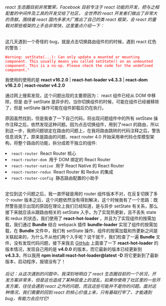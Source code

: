 ###### react 生态圈目前非常繁荣，Facebook 目前专注于 react 功能的开发，把与之相配套的中间件及工具的开发交给了社区， 全世界的 react 开发者们做出了非常大的贡献。围绕着 react 国内多家大厂推出了自己的类 react 框架，会 react 的童鞋对那些框架的上手会非常快，这里重点介绍一下：

这几天遇到一个奇怪的 bug，就是点击切换路由组件的的时候，遇到 react 红色的警告：
<p><code style='color:red;'>Warning: setState(...): Can only update a mounted or mounting component. This usually means you called setState() on an unmounted component. This is a no-op. Please check the code for the undefined component."</code></P>
<p>我使用的使用的是 <strong>react v16.2.0</strong> | <strong>react-hot-loader v4.3.3</strong> | <strong>react-dom v16.2.0</strong> | <strong>react-router v4.2.0</strong></p>
<p>通过网上搜索发现，这个问题出现的主要原因为： react 组件已经从 DOM 中移除，但是 由于 setState 是异步的，当你切换组件的时候，可能在组件已经被移除了，但是 setState 操作可能在组件卸载后仍在执行。</p>
<p>原因虽然找到，但是我查了一下自己代码，将出现问题组件中的所有 setState 操作注释之后，依然发现这种问题。因为点击切换组件，用到了react 的路由，所以到这一步，我把问题锁定在路由的问题上，在我将路由跳转的代码注释之后，警告信息消失了。原来是路由的问题，react router 4.0 开始采用单代码仓库模型架构，将整个路由的功能，拆分成若干独立的组件:</p>
<li><code>react-router</code>&nbsp; React Router 核心</li>
<li><code>react-router-dom</code>&nbsp; 用于 DOM 绑定的 React Router</li>
<li><code>react-router-native</code>&nbsp;  用于 React Native 的 React Router</li>
<li><code>react-router-redux</code>&nbsp; React Router 和 Redux 的集成</li>
<li><code>react-router-config</code>&nbsp; 静态路由配置的小助手</li>
<br>
<p>定位到这个问题之后，我一直怀疑是用的 router 组件版本不对，在反复切换了多个 router 版本之后，这个问题依然没有得到解决，这个时候我有了一个思路：既然警告提示出现的原因在理论上我们已经知道，是与异步 setState 有关系，那么接下来就应该从跟路由相关的 setState 入手。为了实现热更新，且不丢失 state 和 redux 的状态，我们使用了 <strong>react-hot-loader</strong> ，并且为了实现组件的按需加载，我们通过 <strong>Bundle</strong> 结合 webpack 插件 <strong>bundle-loader</strong> 实现了组件的按需加载，在 <strong>Bundle</strong> 文件中，我们有 setState 操作，组件的按需加载和热更新之间是关联起来的，为什么不从他们两个入手呢？说干就干，我们检查了一遍 <strong>Bundle</strong> 文件，没有发现代码问题，接下来我去 <a href='https://github.com/'>GitHub</a> 上面查了一下 <strong>react-hot-loader</strong> 的版本情况，发现自己用的是 <strong>v4.0.0</strong> 的版本，而它最新的版本已经更新到 <strong>v4.3.3</strong>，所以我用 <strong>npm install react-hot-loader@latest -D</strong> 将它更新到了最新版本，启动程序，报错没有了！</P>

###### 后记：从这次遇到的问题中，我深刻地明白了 react 生态圈目前的一个状况，开发方案非常多，但是这也造成了某种层度上的混乱，如果你使用了社区里的一些开发方案，往往会遇到 react 之外的问题，而且这些可能并不是你的问题。面对这种情况，我们需要的回到 react 的核心价值上来，只有基础打牢了，才能遇到 bug，有能力去应付它!
